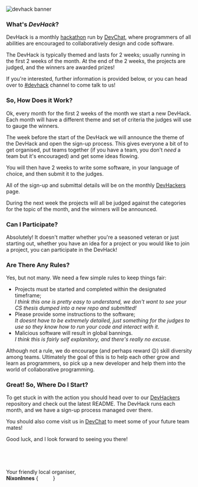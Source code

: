 ![devhack banner](https://raw.githubusercontent.com/devolio-devchat/devhack/master/DevHackLogo.png)

### What's _DevHack_?
DevHack is a monthly [hackathon](https://en.wikipedia.org/wiki/Hackathon) run by [DevChat](https://devchat.devolio.com), where programmers of all abilities are encouraged to collaboratively design and code software.

The DevHack is typically themed and lasts for 2 weeks; usually running in the first 2 weeks of the month. At the end of the 2 weeks, the projects are judged, and the winners are awarded prizes!

If you're interested, further information is provided below, or you can head over to [#devhack](https://devolio-devchat.slack.com/messages/devhack) channel to come talk to us!  

### So, How Does it Work?
Ok, every month for the first 2 weeks of the month we start a new DevHack. Each month will have a different theme and set of criteria the judges will use to gauge the winners.

The week before the start of the DevHack we will announce the theme of the DevHack and open the sign-up process. This gives everyone a bit of to get organised, put teams together (if you have a team, you don't *need* a team but it's encouraged) and get some ideas flowing.

You will then have 2 weeks to write some software, in your language of choice, and then submit it to the judges.

All of the sign-up and submittal details will be on the monthly [DevHackers](https://github.com/devolio-devchat/devhackers) page.

During the next week the projects will all be judged against the categories for the topic of the month, and the winners will be announced.

### Can I Participate?
Absolutely! It doesn't matter whether you're a seasoned veteran or just starting out, whether you have an idea for a project or you would like to join a project, you can participate in the DevHack!

### Are There Any Rules?
Yes, but not many. We need a few simple rules to keep things fair:
* Projects must be started and completed within the designated timeframe;  
 *I think this one is pretty easy to understand, we don't want to see your CS thesis dumped into a new repo and submitted!*
* Please provide some instructions to the software;  
 *It doesnt have to be extremely detailed, just something for the judges to use so they know how to run your code and interact with it.*
* Malicious software will result in global bannings.  
 *I think this is fairly self explanitory, and there's really no excuse.*

Although not a rule, we do encourage (and perhaps reward 😉) skill diversity among teams. Ultimately the goal of this is to help each other grow and learn as programmers, so pick up a new developer and help them into the world of collaborative programming.

### Great! So, Where Do I Start?
To get stuck in with the action you should head over to our [DevHackers](https://github.com/devolio-devchat/devhackers) repository and check out the latest README. The DevHack runs each month, and we have a sign-up process managed over there.

You should also come visit us in [DevChat](https://devchat.devolio.com) to meet some of your future team mates!

Good luck, and I look forward to seeing you there!

&nbsp;  
---
Your friendly local organiser,  
**NixonInnes**
{
<a href="https://devolio-devchat.slack.com/team/nixoninnes">
<img src="https://a.slack-edge.com/66f9/img/icons/favicon-32.png" height=14px></img></a>
<a href="https://github.com/nixoninnes">
<img src="https://assets-cdn.github.com/favicon.ico" height=14px></img></a>
}
